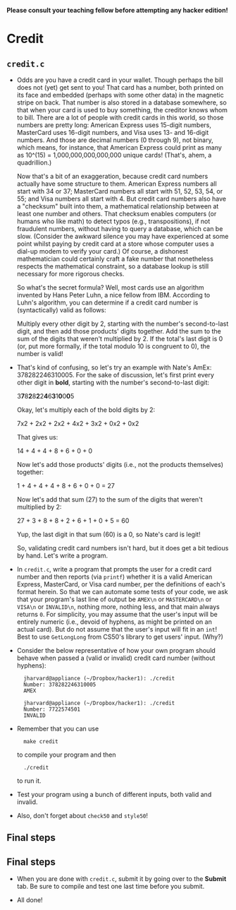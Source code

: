 **Please consult your teaching fellow before attempting any hacker edition!**

# Credit

## `credit.c`
* Odds are you have a credit card in your wallet. Though perhaps the bill does not (yet) get sent to you! That card has a number, both printed on its face and embedded (perhaps with some other data) in the magnetic stripe on back. That number is also stored in a database somewhere, so that when your card is used to buy something, the creditor knows whom to bill. There are a lot of people with credit cards in this world, so those numbers are pretty long: American Express uses 15-digit numbers, MasterCard uses 16-digit numbers, and Visa uses 13- and 16-digit numbers. And those are decimal numbers (0 through 9), not binary, which means, for instance, that American Express could print as many as 10^(15) = 1,000,000,000,000,000 unique cards! (That's, ahem, a quadrillion.)

  Now that's a bit of an exaggeration, because credit card numbers actually have some structure to them. American Express numbers all start with 34 or 37; MasterCard numbers all start with 51, 52, 53, 54, or 55; and Visa numbers all start with 4. But credit card numbers also have a "checksum" built into them, a mathematical relationship between at least one number and others. That checksum enables computers (or humans who like math) to detect typos (e.g., transpositions), if not fraudulent numbers, without having to query a database, which can be slow. (Consider the awkward silence you may have experienced at some point whilst paying by credit card at a store whose computer uses a dial-up modem to verify your card.) Of course, a dishonest mathematician could certainly  craft a fake number that nonetheless respects the mathematical constraint, so a database lookup is still necessary for more rigorous checks.

  So what's the secret formula? Well, most cards use an algorithm invented by Hans Peter Luhn, a nice fellow from IBM. According to Luhn's algorithm, you can determine if a credit card number is (syntactically) valid as follows:

  Multiply every other digit by 2, starting with the number's second-to-last digit, and then add those products' digits together. Add the sum to the sum of the digits that weren't multiplied by 2. If the total's last digit is 0 (or, put more formally, if the total modulo 10 is congruent to 0), the number is valid!

* That's kind of confusing, so let's try an example with Nate's AmEx: 378282246310005. For the sake of discussion, let's first print every other digit in **bold**, starting with the number's second-to-last digit:

  3**7**8**2**8**2**2**4**6**3**1**0**0**0**5

  Okay, let's multiply each of the bold digits by 2:

  7x2 + 2x2 + 2x2 + 4x2 + 3x2 + 0x2 + 0x2

  That gives us:

  14 + 4 + 4 + 8 + 6 + 0 + 0

  Now let's add those products' digits (i.e., not the products themselves) together:

  1 + 4 + 4 + 4 + 8 + 6 + 0 + 0 = 27

  Now let's add that sum (27) to the sum of the digits that weren't multiplied by 2:

  27 + 3 + 8 + 8 + 2 + 6 + 1 + 0 + 5 = 60

  Yup, the last digit in that sum (60) is a 0, so Nate's card is legit!

  So, validating credit card numbers isn't hard, but it does get a bit tedious by hand. Let's write a program.
  
* In `credit.c`, write a program that prompts the user for a credit card number and then reports (via `printf`) whether it is a valid American Express, MasterCard, or Visa card number, per the definitions of each's format herein. So that we can automate some tests of your code, we ask that your program's last line of output be `AMEX\n` or `MASTERCARD\n` or `VISA\n` or `INVALID\n`, nothing more, nothing less, and that main always returns `0`. For simplicity, you may assume that the user's input will be entirely numeric (i.e., devoid of hyphens, as might be printed on an actual card). But do not assume that the user's input will fit in an `int`! Best to use `GetLongLong` from CS50's library to get users' input. (Why?)
  
* Consider the below representative of how your own program should behave when passed a (valid or invalid) credit card number (without hyphens):
  
		jharvard@appliance (~/Dropbox/hacker1): ./credit
		Number: 378282246310005
		AMEX
		
		jharvard@appliance (~/Dropbox/hacker1): ./credit
		Number: 7722574501
		INVALID	
  
* Remember that you can use

		make credit

  to compile your program and then

		./credit

  to run it.
  
* Test your program using a bunch of different inputs, both valid and invalid.
  
* Also, don't forget about `check50` and `style50`!

## Final steps

## Final steps

* When you are done with `credit.c`, submit it by going over to the **Submit** tab. Be sure to compile and test one last time before you submit.

* All done!